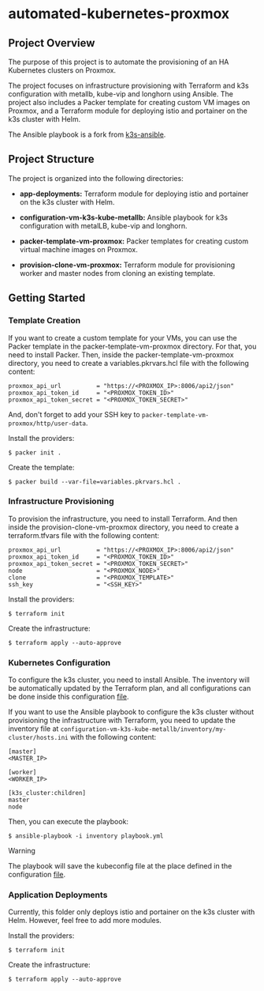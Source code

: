 # automated-kubernetes-proxmox

## Project Overview

The purpose of this project is to automate the provisioning of an HA Kubernetes clusters on Proxmox.

The project focuses on infrastructure provisioning with Terraform and k3s configuration with metallb, kube-vip and longhorn using Ansible. The project also includes a Packer template for creating custom VM images on Proxmox, and a Terraform module for deploying istio and portainer on the k3s cluster with Helm.

The Ansible playbook is a fork from [k3s-ansible](https://github.com/techno-tim/k3s-ansible).

## Project Structure

The project is organized into the following directories:

- **app-deployments:**
Terraform module for deploying istio and portainer on the k3s cluster with Helm.

- **configuration-vm-k3s-kube-metallb:**
Ansible playbook for k3s configuration with metalLB, kube-vip and longhorn.

- **packer-template-vm-proxmox:**
Packer templates for creating custom virtual machine images on Proxmox.

- **provision-clone-vm-proxmox:**
Terraform module for provisioning worker and master nodes from cloning an existing template.

## Getting Started

### Template Creation

If you want to create a custom template for your VMs, you can use the Packer template in the packer-template-vm-proxmox directory. For that, you need to install Packer. Then, inside the packer-template-vm-proxmox directory, you need to create a variables.pkrvars.hcl file with the following content:
```
proxmox_api_url          = "https://<PROXMOX_IP>:8006/api2/json"
proxmox_api_token_id     = "<PROXMOX_TOKEN_ID>"
proxmox_api_token_secret = "<PROXMOX_TOKEN_SECRET>"
```
And, don't forget to add your SSH key to `packer-template-vm-proxmox/http/user-data`.

Install the providers:
```
$ packer init .
```

Create the template:
```
$ packer build --var-file=variables.pkrvars.hcl .
```

### Infrastructure Provisioning

To provision the infrastructure, you need to install Terraform. And then inside the provision-clone-vm-proxmox directory, you need to create a terraform.tfvars file with the following content:
```
proxmox_api_url          = "https://<PROXMOX_IP>:8006/api2/json"
proxmox_api_token_id     = "<PROXMOX_TOKEN_ID>"
proxmox_api_token_secret = "<PROXMOX_TOKEN_SECRET>"
node                     = "<PROXMOX_NODE>"
clone                    = "<PROXMOX_TEMPLATE>"
ssh_key                  = "<SSH_KEY>"
```

Install the providers:
```
$ terraform init
```

Create the infrastructure:
```
$ terraform apply --auto-approve
```

### Kubernetes Configuration

To configure the k3s cluster, you need to install Ansible. The inventory will be automatically updated by the Terraform plan, and all configurations can be done inside this configuration [file](configuration-vm-k3s-kube-metallb/inventory/my-cluster/group_vars/all.yml).

If you want to use the Ansible playbook to configure the k3s cluster without provisioning the infrastructure with Terraform, you need to update the inventory file at `configuration-vm-k3s-kube-metallb/inventory/my-cluster/hosts.ini` with the following content:
```
[master]
<MASTER_IP>

[worker]
<WORKER_IP>

[k3s_cluster:children]
master
node
```

Then, you can execute the playbook:
```
$ ansible-playbook -i inventory playbook.yml
```

> [!WARNING]
> The playbook will save the kubeconfig file at the place defined in the configuration [file](configuration-vm-k3s-kube-metallb/inventory/my-cluster/group_vars/all.yml).

### Application Deployments

Currently, this folder only deploys istio and portainer on the k3s cluster with Helm. However, feel free to add more modules.

Install the providers:
```
$ terraform init
```

Create the infrastructure:
```
$ terraform apply --auto-approve
```